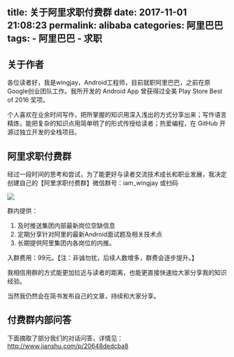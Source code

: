 title: 关于阿里求职付费群
date: 2017-11-01 21:08:23
permalink: alibaba
categories: 阿里巴巴
tags: 
	- 阿里巴巴
	- 求职
---
## 关于作者
各位读者好，我是wingjay，Android工程师，目前就职阿里巴巴，之前在原Google创业团队工作。我所开发的 Android App 曾获得过全美 Play Store Best of 2016 奖项。

个人喜欢在业余时间写作，把所掌握的知识用深入浅出的方式分享出来；写作语言精炼，能把复杂的知识点用简单明了的形式传授给读者；热爱编程，在 GitHub 开源过独立开发的全栈项目。 

## 阿里求职付费群
经过一段时间的思考和尝试，为了能更好与读者交流技术成长和职业发展，我决定创建自己的【阿里求职付费群】微信群号：iam_wingjay 或扫码

![](http://upload-images.jianshu.io/upload_images/281665-4c1ddf6f0d94ad22.png?imageMogr2/auto-orient/strip%7CimageView2/2/w/300)


群内提供：
1. 及时推送集团内部最新岗位空缺信息
2. 定期分享针对阿里的最新Android面试题及相关技术点
3. 长期提供阿里集团内各岗位的内推。

入群费用：99元。【注：非诚勿扰，后续人数增多，群费会逐步提升。】

我相信用群的方式能更加拉近与读者的距离，也能更直接快速给大家分享我的知识经验。

当然我仍然会在简书发布自己的文章，持续和大家分享。

## 付费群内部问答
下面摘取了部分我们的对话问答，详情见：
http://www.jianshu.com/p/20648dedcba8